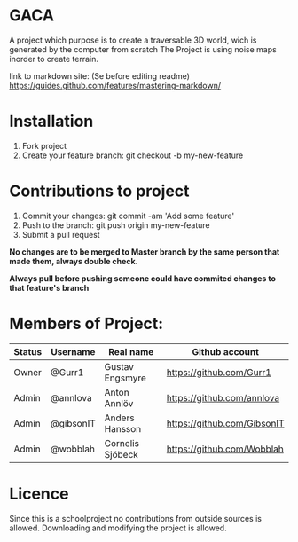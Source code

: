 # GACA

A project which purpose is to create a traversable 3D world, wich is generated by the computer from scratch
The Project is using noise maps inorder to create terrain. 


link to markdown site: (Se before editing readme) https://guides.github.com/features/mastering-markdown/

# Installation

1. Fork project
1. Create your feature branch: git checkout -b my-new-feature


# Contributions to project
1. Commit your changes: git commit -am 'Add some feature'
1. Push to the branch: git push origin my-new-feature
1. Submit a pull request

**No changes are to be merged to Master branch by the same person that made them, always double check.**

**Always pull before pushing someone could have commited changes to that feature's branch**


# Members of Project:
Status | Username | Real name | Github account
------------ | ------------- | ------------ | -------------
Owner | @Gurr1 | Gustav Engsmyre | https://github.com/Gurr1
Admin |  @annlova | Anton Annlöv | https://github.com/annlova
Admin | @gibsonIT | Anders Hansson | https://github.com/GibsonIT
Admin | @wobblah | Cornelis Sjöbeck | https://github.com/Wobblah

# Licence
Since this is a schoolproject no contributions from outside sources is allowed. 
Downloading and modifying the project is allowed. 

 

